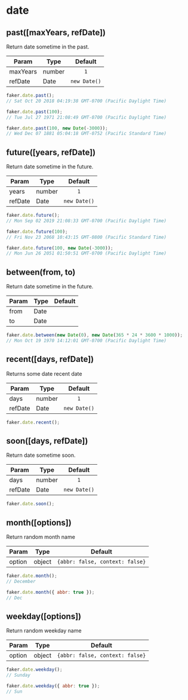 # date

## past([maxYears, refDate])

Return date sometime in the past.

| Param    | Type   |   Default    |
| -------- | ------ | :----------: |
| maxYears | number |     `1`      |
| refDate  | Date   | `new Date()` |

```js
faker.date.past();
// Sat Oct 20 2018 04:19:38 GMT-0700 (Pacific Daylight Time)

faker.date.past(100);
// Tue Jul 27 1971 21:08:49 GMT-0700 (Pacific Daylight Time)

faker.date.past(100, new Date(-3000));
// Wed Dec 07 1881 05:04:18 GMT-0752 (Pacific Standard Time)
```

## future([years, refDate])

Return date sometime in the future.

| Param   | Type   |   Default    |
| ------- | ------ | :----------: |
| years   | number |     `1`      |
| refDate | Date   | `new Date()` |

```js
faker.date.future();
// Mon Sep 02 2019 21:08:33 GMT-0700 (Pacific Daylight Time)

faker.date.future(100);
// Fri Nov 23 2068 10:43:15 GMT-0800 (Pacific Standard Time)

faker.date.future(100, new Date(-3000));
// Mon Jun 26 2051 01:50:51 GMT-0700 (Pacific Daylight Time)
```

## between(from, to)

Return date sometime in the future.

| Param | Type |                      Default                       |
| ----- | ---- | :------------------------------------------------: |
| from  | Date | <Badge text="N/A" type="error" vertical="middle"/> |
| to    | Date | <Badge text="N/A" type="error" vertical="middle"/> |

```js
faker.date.between(new Date(0), new Date(365 * 24 * 3600 * 1000));
// Mon Oct 19 1970 14:12:01 GMT-0700 (Pacific Daylight Time)
```

## recent([days, refDate]) <Badge text="5.0.0+" type="tip" vertical="middle"/>

Returns some date recent date

| Param   | Type   |   Default    |
| ------- | ------ | :----------: |
| days    | number |     `1`      |
| refDate | Date   | `new Date()` |

```js
faker.date.recent();
```

## soon([days, refDate]) <Badge text="5.0.0+" type="tip" vertical="middle"/>

Return date sometime soon.

| Param   | Type   |   Default    |
| ------- | ------ | :----------: |
| days    | number |     `1`      |
| refDate | Date   | `new Date()` |

```js
faker.date.soon();
```

## month([options])

Return random month name

| Param  | Type   |             Default             |
| ------ | ------ | :-----------------------------: |
| option | object | `{abbr: false, context: false}` |

```js
faker.date.month();
// December

faker.date.month({ abbr: true });
// Dec
```

## weekday([options])

Return random weekday name

| Param  | Type   |             Default             |
| ------ | ------ | :-----------------------------: |
| option | object | `{abbr: false, context: false}` |

```js
faker.date.weekday();
// Sunday

faker.date.weekday({ abbr: true });
// Sun
```
